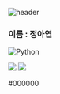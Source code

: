 ![header](https://capsule-render.vercel.app/api?type=rounded&color=auto&height=200&section=header&text=안%20녕%20하%20세%20요%20!)


### 이름 : 정아연

![Python](https://img.shields.io/badge/Python-3776AB.svg?&style=for-the-badge&logo=Python&logoColor=white)

<img src="https://img.shields.io/badge/apple-000000?style=flat-square&logo=apple&logoColor=white"/>
<img src="https://img.shields.io/badge/JavaScript-F7DF1E?style=flat-square&logo=JavaScript&logoColor=white"/>


#000000
<!--
**AhYeon-cpf20c/AhYeon-cpf20c** is a ✨ _special_ ✨ repository because its `README.md` (this file) appears on your GitHub profile.

Here are some ideas to get you started:

- 🔭 I’m currently working on ...
- 🌱 I’m currently learning ...
- 👯 I’m looking to collaborate on ...
- 🤔 I’m looking for help with ...
- 💬 Ask me about ...
- 📫 How to reach me: ...
- 😄 Pronouns: ...
- ⚡ Fun fact: ...
-->
